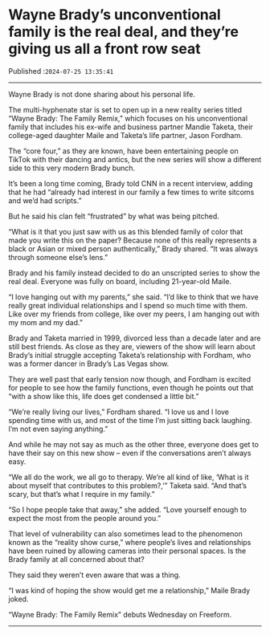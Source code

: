 # Wayne Brady’s unconventional family is the real deal, and they’re giving us all a front row seat

Published :`2024-07-25 13:35:41`

---

Wayne Brady is not done sharing about his personal life.

The multi-hyphenate star is set to open up in a new reality series titled “Wayne Brady: The Family Remix,” which focuses on his unconventional family that includes his ex-wife and business partner Mandie Taketa, their college-aged daughter Maile and Taketa’s life partner, Jason Fordham.

The “core four,” as they are known, have been entertaining people on TikTok with their dancing and antics, but the new series will show a different side to this very modern Brady bunch.

It’s been a long time coming, Brady told CNN in a recent interview, adding that he had “already had interest in our family a few times to write sitcoms and we’d had scripts.”

But he said his clan felt “frustrated” by what was being pitched.

“What is it that you just saw with us as this blended family of color that made you write this on the paper? Because none of this really represents a black or Asian or mixed person authentically,” Brady shared. “It was always through someone else’s lens.”

Brady and his family instead decided to do an unscripted series to show the real deal. Everyone was fully on board, including 21-year-old Maile.

“I love hanging out with my parents,” she said. “I’d like to think that we have really great individual relationships and I spend so much time with them. Like over my friends from college, like over my peers, I am hanging out with my mom and my dad.”

Brady and Taketa married in 1999, divorced less than a decade later and are still best friends. As close as they are, viewers of the show will learn about Brady’s initial struggle accepting Taketa’s relationship with Fordham, who was a former dancer in Brady’s Las Vegas show.

They are well past that early tension now though, and Fordham is excited for people to see how the family functions, even though he points out that “with a show like this, life does get condensed a little bit.”

“We’re really living our lives,” Fordham shared. “I love us and I love spending time with us, and most of the time I’m just sitting back laughing. I’m not even saying anything.”

And while he may not say as much as the other three, everyone does get to have their say on this new show – even if the conversations aren’t always easy.

“We all do the work, we all go to therapy. We’re all kind of like, ‘What is it about myself that contributes to this problem?,’” Taketa said. “And that’s scary, but that’s what I require in my family.”

“So I hope people take that away,” she added. “Love yourself enough to expect the most from the people around you.”

That level of vulnerability can also sometimes lead to the phenomenon known as the “reality show curse,” where people’s lives and relationships have been ruined by allowing cameras into their personal spaces. Is the Brady family at all concerned about that?

They said they weren’t even aware that was a thing.

“I was kind of hoping the show would get me a relationship,” Maile Brady joked.

“Wayne Brady: The Family Remix” debuts Wednesday on Freeform.

---

